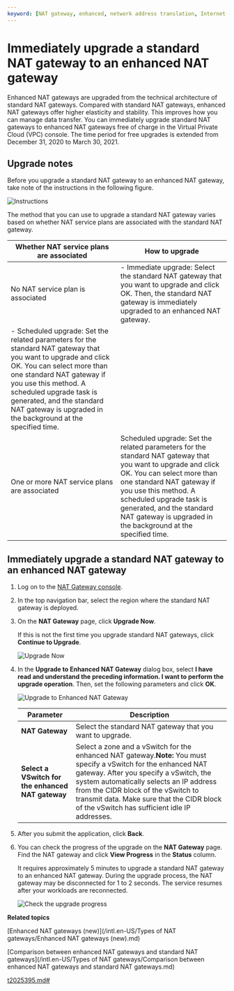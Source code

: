 ```yaml
---
keyword: [NAT gateway, enhanced, network address translation, Internet-facing services, Internet access]
---
```


# Immediately upgrade a standard NAT gateway to an enhanced NAT gateway

Enhanced NAT gateways are upgraded from the technical architecture of standard NAT gateways. Compared with standard NAT gateways, enhanced NAT gateways offer higher elasticity and stability. This improves how you can manage data transfer. You can immediately upgrade standard NAT gateways to enhanced NAT gateways free of charge in the Virtual Private Cloud \(VPC\) console. The time period for free upgrades is extended from December 31, 2020 to March 30, 2021.

## Upgrade notes

Before you upgrade a standard NAT gateway to an enhanced NAT gateway, take note of the instructions in the following figure.

![Instructions](https://static-aliyun-doc.oss-accelerate.aliyuncs.com/assets/img/en-US/0082659951/p147943.png)

The method that you can use to upgrade a standard NAT gateway varies based on whether NAT service plans are associated with the standard NAT gateway.

|Whether NAT service plans are associated|How to upgrade|
|----------------------------------------|--------------|
|No NAT service plan is associated|-   Immediate upgrade: Select the standard NAT gateway that you want to upgrade and click OK. Then, the standard NAT gateway is immediately upgraded to an enhanced NAT gateway.
-   Scheduled upgrade: Set the related parameters for the standard NAT gateway that you want to upgrade and click OK. You can select more than one standard NAT gateway if you use this method. A scheduled upgrade task is generated, and the standard NAT gateway is upgraded in the background at the specified time. |
|One or more NAT service plans are associated|Scheduled upgrade: Set the related parameters for the standard NAT gateway that you want to upgrade and click OK. You can select more than one standard NAT gateway if you use this method. A scheduled upgrade task is generated, and the standard NAT gateway is upgraded in the background at the specified time. |

## Immediately upgrade a standard NAT gateway to an enhanced NAT gateway

1.  Log on to the [NAT Gateway console](https://vpc.console.aliyun.com/nat).

2.  In the top navigation bar, select the region where the standard NAT gateway is deployed.

3.  On the **NAT Gateway** page, click **Upgrade Now**.

    If this is not the first time you upgrade standard NAT gateways, click **Continue to Upgrade**.

    ![Upgrade Now](https://static-aliyun-doc.oss-accelerate.aliyuncs.com/assets/img/en-US/6618369951/p146934.png)

4.  In the **Upgrade to Enhanced NAT Gateway** dialog box, select **I have read and understand the preceding information. I want to perform the upgrade operation**. Then, set the following parameters and click **OK**.

    ![Upgrade to Enhanced NAT Gateway](https://static-aliyun-doc.oss-accelerate.aliyuncs.com/assets/img/en-US/7307773061/p148992.png)

    |Parameter|Description|
    |---------|-----------|
    |**NAT Gateway**|Select the standard NAT gateway that you want to upgrade.|
    |**Select a VSwitch for the enhanced NAT gateway**|Select a zone and a vSwitch for the enhanced NAT gateway.**Note:** You must specify a vSwitch for the enhanced NAT gateway. After you specify a vSwitch, the system automatically selects an IP address from the CIDR block of the vSwitch to transmit data. Make sure that the CIDR block of the vSwitch has sufficient idle IP addresses. |

5.  After you submit the application, click **Back**.

6.  You can check the progress of the upgrade on the **NAT Gateway** page. Find the NAT gateway and click **View Progress** in the **Status** column.

    It requires approximately 5 minutes to upgrade a standard NAT gateway to an enhanced NAT gateway. During the upgrade process, the NAT gateway may be disconnected for 1 to 2 seconds. The service resumes after your workloads are reconnected.

    ![Check the upgrade progress](https://static-aliyun-doc.oss-accelerate.aliyuncs.com/assets/img/en-US/6618369951/p147358.png)


**Related topics**  


[Enhanced NAT gateways \(new\)](/intl.en-US/Types of NAT gateways/Enhanced NAT gateways (new).md)

[Comparison between enhanced NAT gateways and standard NAT gateways](/intl.en-US/Types of NAT gateways/Comparison between enhanced NAT gateways and standard NAT gateways.md)

[t2025395.md\#]()

